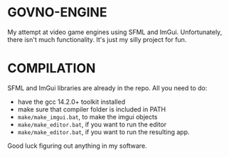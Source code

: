 # GOVNO-ENGINE
My attempt at video game engines using SFML and ImGui.
Unfortunately, there isn't much functionality. It's just my silly project for fun.

# COMPILATION
SFML and ImGui libraries are already in the repo.
All you need to do:
- have the gcc 14.2.0+ toolkit installed
- make sure that compiler folder is included in PATH
- ```make/make_imgui.bat```, to make the imgui objects
- ```make/make_editor.bat```, if you want to run the editor
- ```make/make_editor.bat```, if you want to run the resulting app.

Good luck figuring out anything in my software.
